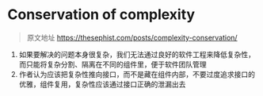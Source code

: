 # Conservation of complexity

> 原文地址 <https://thesephist.com/posts/complexity-conservation/>

1. 如果要解决的问题本身很复杂，我们无法通过良好的软件工程来降低复杂性，而只能将复杂分割、隔离在不同的组件里，便于软件团队管理
2. 作者认为应该把复杂性推向接口，而不是藏在组件内部，不要过度追求接口的优雅，组件复用，复杂性应该通过接口正确的泄漏出去
